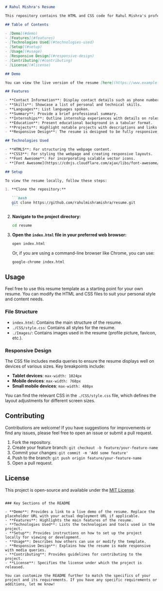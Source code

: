 ````markdown
# Rahul Mishra's Resume

This repository contains the HTML and CSS code for Rahul Mishra's professional resume. The resume is designed to be a static webpage that showcases personal details, contact information, skills, education, projects, and internships.

## Table of Contents

- [Demo](#demo)
- [Features](#features)
- [Technologies Used](#technologies-used)
- [Setup](#setup)
- [Usage](#usage)
- [Responsive Design](#responsive-design)
- [Contributing](#contributing)
- [License](#license)

## Demo

You can view the live version of the resume [here](https://www.example.com).

## Features

- **Contact Information**: Display contact details such as phone number, email, location, and portfolio link.
- **Skills**: Showcase a list of personal and technical skills.
- **Languages**: List languages spoken.
- **Summary**: Provide a brief professional summary.
- **Internships**: Outline internship experiences with details on roles and technologies used.
- **Education**: Present educational background in a tabular format.
- **Projects**: Highlight notable projects with descriptions and links to source code or additional information.
- **Responsive Design**: The resume is designed to be fully responsive, adapting to different screen sizes from mobile to desktop.

## Technologies Used

- **HTML5**: For structuring the webpage content.
- **CSS3**: For styling the webpage and creating responsive layouts.
- **Font Awesome**: For incorporating scalable vector icons.
- **[Font Awesome](https://cdnjs.cloudflare.com/ajax/libs/font-awesome/6.6.0/css/all.min.css)**: For icons used in contact information.

## Setup

To view the resume locally, follow these steps:

1. **Clone the repository:**

   ```bash
   git clone https://github.com/rahulmishramishra/resume.git
   ```
````

2. **Navigate to the project directory:**

   ```bash
   cd resume
   ```

3. **Open the `index.html` file in your preferred web browser:**

   ```bash
   open index.html
   ```

   Or, if you are using a command-line browser like Chrome, you can use:

   ```bash
   google-chrome index.html
   ```

## Usage

Feel free to use this resume template as a starting point for your own resume. You can modify the HTML and CSS files to suit your personal style and content needs.

### File Structure

- `index.html`: Contains the main structure of the resume.
- `./CSS/style.css`: Contains all styles for the resume.
- `./Images/`: Contains images used in the resume (profile picture, favicon, etc.).

### Responsive Design

The CSS file includes media queries to ensure the resume displays well on devices of various sizes. Key breakpoints include:

- **Tablet devices**: `max-width: 1024px`
- **Mobile devices**: `max-width: 768px`
- **Small mobile devices**: `max-width: 480px`

You can find the relevant CSS in the `./CSS/style.css` file, which defines the layout adjustments for different screen sizes.

## Contributing

Contributions are welcome! If you have suggestions for improvements or find any issues, please feel free to open an issue or submit a pull request.

1. Fork the repository.
2. Create your feature branch: `git checkout -b feature/your-feature-name`
3. Commit your changes: `git commit -m 'Add some feature'`
4. Push to the branch: `git push origin feature/your-feature-name`
5. Open a pull request.

## License

This project is open-source and available under the [MIT License](LICENSE).

```

### Key Sections of the README

- **Demo**: Provides a link to a live demo of the resume. Replace the placeholder URL with your actual deployment URL if applicable.
- **Features**: Highlights the main features of the resume.
- **Technologies Used**: Lists the technologies and tools used in the project.
- **Setup**: Provides instructions on how to set up the project locally for viewing or development.
- **Usage**: Describes how others can use or modify the template.
- **Responsive Design**: Explains how the resume is made responsive with media queries.
- **Contributing**: Provides guidelines for contributing to the project.
- **License**: Specifies the license under which the project is released.

You can customize the README further to match the specifics of your project and its requirements. If you have any specific requirements or additions, let me know!
```
